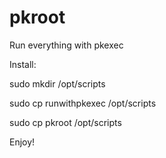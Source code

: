# pkroot
Run everything with pkexec

Install:

sudo mkdir /opt/scripts

sudo cp runwithpkexec /opt/scripts

sudo cp pkroot /opt/scripts

Enjoy!
